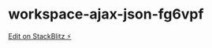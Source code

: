 # workspace-ajax-json-fg6vpf

[Edit on StackBlitz ⚡️](https://stackblitz.com/edit/workspace-ajax-json-fg6vpf)